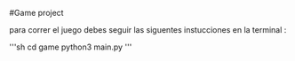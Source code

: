 #Game project

para correr el juego debes seguir las siguentes instucciones en la terminal :

'''sh
cd game
python3 main.py
'''